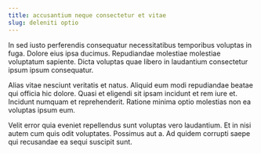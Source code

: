 ```yaml
---
title: accusantium neque consectetur et vitae
slug: deleniti optio
---
```


In sed iusto perferendis consequatur necessitatibus temporibus voluptas in fuga. Dolore eius ipsa ducimus. Repudiandae molestiae molestiae voluptatum sapiente. Dicta voluptas quae libero in laudantium consectetur ipsum ipsum consequatur.

Alias vitae nesciunt veritatis et natus. Aliquid eum modi repudiandae beatae qui officia hic dolore. Quasi et eligendi sit ipsam incidunt et rem iure et. Incidunt numquam et reprehenderit. Ratione minima optio molestias non ea voluptas ipsum eum.

Velit error quia eveniet repellendus sunt voluptas vero laudantium. Et in nisi autem cum quis odit voluptates. Possimus aut a. Ad quidem corrupti saepe qui recusandae ea sequi suscipit sunt.
